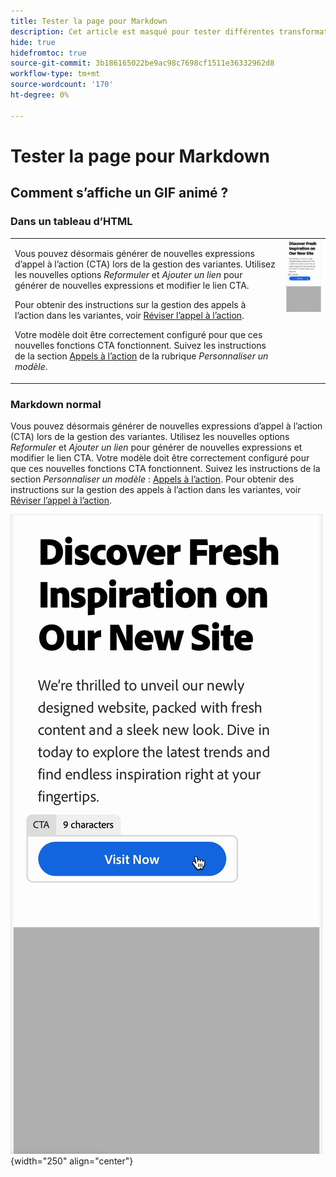 ```yaml
---
title: Tester la page pour Markdown
description: Cet article est masqué pour tester différentes transformations Markdown.
hide: true
hidefromtoc: true
source-git-commit: 3b186165022be9ac98c7698cf1511e36332962d8
workflow-type: tm+mt
source-wordcount: '170'
ht-degree: 0%

---
```


# Tester la page pour Markdown

## Comment s’affiche un GIF animé ?

### Dans un tableau d’HTML

<table style="table-layout:fixed">
<tr style="border: 0;">
  <td valign="top">
    <p>Vous pouvez désormais générer de nouvelles expressions d’appel à l’action (CTA) lors de la gestion des variantes. Utilisez les nouvelles options <em>Reformuler</em> et <em>Ajouter un lien</em> pour générer de nouvelles expressions et modifier le lien CTA.</p>
    <p>Pour obtenir des instructions sur la gestion des appels à l’action dans les variantes, voir <a href="/help/user-guide/create/manage-variants.md#revise-call-to-action">Réviser l’appel à l’action</a>.</p>
    <p>Votre modèle doit être correctement configuré pour que ces nouvelles fonctions CTA fonctionnent. Suivez les instructions de la section <a href="/help/user-guide/content/customize-template.md#calls-to-action">Appels à l’action</a> de la rubrique <em>Personnaliser un modèle</em>.</p>
    <!-- GS-6676 -->
  </td>
  <td valign="top">
    <img src="../assets/animation/rephrase-cta.gif" class="modal-image" alt="Rephrase CTA en action" width="250"></td>
  </tr>
</table>

### Markdown normal

Vous pouvez désormais générer de nouvelles expressions d’appel à l’action (CTA) lors de la gestion des variantes. Utilisez les nouvelles options _Reformuler_ et _Ajouter un lien_ pour générer de nouvelles expressions et modifier le lien CTA. Votre modèle doit être correctement configuré pour que ces nouvelles fonctions CTA fonctionnent. Suivez les instructions de la section _Personnaliser un modèle_ : [Appels à l’action](/help/user-guide/content/customize-template.md#calls-to-action). Pour obtenir des instructions sur la gestion des appels à l’action dans les variantes, voir [Réviser l’appel à l’action](/help/user-guide/create/manage-variants.md#revise-call-to-action). <!-- GS-6676 -->

![rephrase CTA en action](/help/assets/animation/rephrase-cta.gif "rephrase CTA"){width="250" align="center"}
